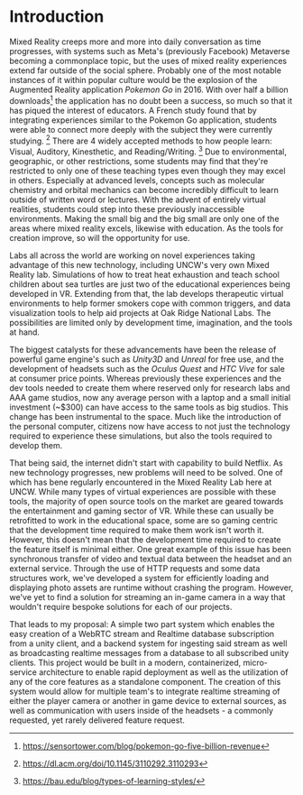 # Introduction

Mixed Reality creeps more and more into daily conversation as time progresses, with systems such as Meta's (previously Facebook) Metaverse becoming a commonplace topic, but the uses of mixed reality experiences extend far outside of the social sphere. Probably one of the most notable instances of it within popular culture would be the explosion of the Augmented Reality application _Pokemon Go_ in 2016. With over half a billion downloads[^PGoStat] the application has no doubt been a success, so much so that it has piqued the interest of educators. A French study found that by integrating experiences similar to the Pokemon Go application, students were able to connect more deeply with the subject they were currently studying. [^PGoStudy] There are 4 widely accepted methods to how people learn: Visual, Auditory, Kinesthetic, and Reading/Writing. [^4TypesOfLearning] Due to environmental, geographic, or other restrictions, some students may find that they're restricted to only one of these teaching types even though they may excel in others. Especially at advanced levels, concepts such as molecular chemistry and orbital mechanics can become incredibly difficult to learn outside of written word or lectures. With the advent of entirely virtual realities, students could step into these previously inaccessible environments. Making the small big and the big small are only one of the areas where mixed reality excels, likewise with education. As the tools for creation improve, so will the opportunity for use. 

Labs all across the world are working on novel experiences taking advantage of this new technology, including UNCW's very own Mixed Reality lab. Simulations of how to treat heat exhaustion and teach school children about sea turtles are just two of the educational experiences being developed in VR. Extending from that, the lab develops therapeutic virtual environments to help former smokers cope with common triggers, and data visualization tools to help aid projects at Oak Ridge National Labs. The possibilities are limited only by development time, imagination, and the tools at hand.

The biggest catalysts for these advancements have been the release of powerful game engine's such as _Unity3D_ and _Unreal_ for free use, and the development of headsets such as the _Oculus Quest_ and _HTC Vive_ for sale at consumer price points. Whereas previously these experiences and the dev tools needed to create them where reserved only for research labs and AAA game studios, now any average person with a laptop and a small initial investment (~$300) can have access to the same tools as big studios. This change has been instrumental to the space. Much like the introduction of the personal computer, citizens now have access to not just the technology required to experience these simulations, but also the tools required to develop them.


That being said, the internet didn't start with capability to build Netflix. As new technology progresses, new problems will need to be solved. One of which has bene regularly encountered in the Mixed Reality Lab here at UNCW. While many types of virtual experiences are possible with these tools, the majority of open source tools on the market are geared towards the entertainment and gaming sector of VR. While these can usually be retrofitted to work in the educational space, some are so gaming centric that the development time required to make them work isn't worth it. However, this doesn't mean that the development time required to create the feature itself is minimal either. One great example of this issue has been synchronous transfer of video and textual data between the headset and an external service. Through the use of HTTP requests and some data structures work, we've developed a system for efficiently loading and displaying photo assets are runtime without crashing the program. However, we've yet to find a solution for streaming an in-game camera in a way that wouldn't require bespoke solutions for each of our projects. 

That leads to my proposal: A simple two part system which enables the easy creation of a WebRTC stream and Realtime database subscription from a unity client, and a backend system for ingesting said stream as well as broadcasting realtime messages from a database to all subscribed unity clients. This project would be built in a modern, containerized, micro-service architecture to enable rapid deployment as well as the utilization of any of the core features as a standalone component. The creation of this system would allow for multiple team's to integrate realtime streaming of either the player camera or another in game device to external sources, as well as communication with users inside of the headsets - a commonly requested, yet rarely delivered feature request.
            
            
[^PGoStat]: https://sensortower.com/blog/pokemon-go-five-billion-revenue
[^PGoStudy]: https://dl.acm.org/doi/10.1145/3110292.3110293 
[^4TypesOfLearning]: https://bau.edu/blog/types-of-learning-styles/
